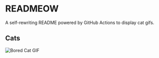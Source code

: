 # READMEOW

A self-rewriting README powered by GitHub Actions to display cat gifs.

## Cats

![Bored Cat GIF](https://media3.giphy.com/media/v1.Y2lkPTlhY2QwMmRhazNkZHJiNWx1aGhoajY2NnZtNmVsN3ZxaTM4dzNueGo4ZnRyNmVzYSZlcD12MV9naWZzX3NlYXJjaCZjdD1n/mlvseq9yvZhba/200.gif)
